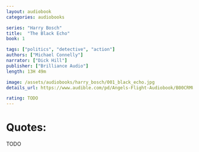 ```yaml
---
layout: audiobook
categories: audiobooks

series: "Harry Bosch"
title:  "The Black Echo"
book: 1

tags: ["politics", "detective", "action"]
authors: ["Michael Connelly"]
narrator: ["Dick Hill"]
publisher: ["Brilliance Audio"]
length: 13H 49m

image: /assets/audiobooks/harry_bosch/001_black_echo.jpg
details_url: https://www.audible.com/pd/Angels-Flight-Audiobook/B00CRMUBEY

rating: TODO
---
```




# Quotes:
TODO